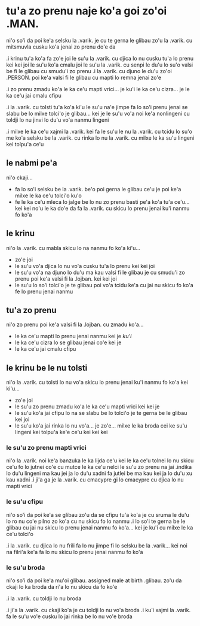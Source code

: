# tu'a zo prenu naje ko'a goi zo'oi .MAN.
ni'o so'i da poi ke'a selsku la .varik. je cu te gerna le glibau zo'u la .varik. cu mitsmuvla cusku ko'a jenai zo prenu do'e da

.i krinu tu'a ko'a fa zo'e joi le su'u la .varik. cu djica lo nu cusku tu'a lo prenu kei kei joi le su'u ko'a cmalu joi le su'u la .varik. cu senpi le du'u lo su'o valsi be fi le glibau cu smudu'i zo prenu  .i la .varik. cu djuno le du'u zo'oi .PERSON. poi ke'a valsi fi le glibau cu mapti lo remna jenai zo'e

.i zo prenu zmadu ko'a le ka ce'u mapti vrici... je ku'i le ka ce'u cizra... je le ka ce'u jai cmalu cfipu

.i la .varik. cu tolsti tu'a ko'a ki'u le su'u na'e jimpe fa lo so'i prenu jenai se slabu be lo milxe tolci'o je glibau... kei je le su'u vo'a noi ke'a nonlingeni cu toldji lo nu jinvi lo du'u vo'a nanmu lingeni

.i milxe le ka ce'u xajmi la .varik. kei fa le su'u le nu la .varik. cu tcidu lo su'o me ko'a selsku be la .varik. cu rinka lo nu la .varik. cu milxe le ka su'u lingeni kei tolpu'a ce'u

## le nabmi pe'a
ni'o ckaji...

 * fa lo so'i selsku be la .varik. be'o poi gerna le glibau ce'u je poi ke'a milxe le ka ce'u tolci'o ku'o
 * fe le ka ce'u mleca lo jalge be lo nu zo prenu basti pe'a ko'a tu'a ce'u... kei kei no'u le ka do'e da fa la .varik. cu skicu lo prenu jenai ku'i nanmu fo ko'a

## le krinu
ni'o la .varik. cu mabla skicu lo na nanmu fo ko'a ki'u...

* zo'e joi
* le su'u vo'a djica lo nu vo'a cusku tu'a lo prenu kei kei joi
* le su'u vo'a na djuno lo du'u ma kau valsi fi le glibau je cu smudu'i zo prenu poi ke'a valsi fi la .lojban. kei kei joi
* le su'u lo so'i tolci'o je te glibau poi vo'a tcidu ke'a cu jai nu skicu fo ko'a fe lo prenu jenai nanmu

## tu'a zo prenu
ni'o zo prenu poi ke'a valsi fi la .lojban. cu zmadu ko'a...

* le ka ce'u mapti lo prenu jenai nanmu kei je _ku'i_
* le ka ce'u cizra lo se glibau jenai co'e kei je
* le ka ce'u jai cmalu cfipu

## le krinu be le nu tolsti
ni'o la .varik. cu tolsti lo nu vo'a skicu lo prenu jenai ku'i nanmu fo ko'a kei ki'u...

* zo'e joi
* le su'u zo prenu zmadu ko'a le ka ce'u mapti vrici kei kei je
* le su'u ko'a jai cfipu lo na se slabu be lo tolci'o je te gerna be le glibau kei joi
* le su'u ko'a jai rinka lo nu vo'a... je zo'e... milxe le ka broda cei ke su'u lingeni kei tolpu'a ke'e ce'u kei kei kei

### le su'u zo prenu mapti vrici
ni'o la .varik. noi ke'a banzuka le ka lijda ce'u kei le ka ce'u tolnei lo nu skicu ce'u fo lo jutnei co'e cu mutce le ka ce'u nelci le su'u zo prenu na jai .indika lo du'u lingeni ma kau jei ja lo du'u xadni fa jutlei be ma kau kei ja lo du'u xu kau xadni  .i ji'a ga je la .varik. cu cmacypre gi lo cmacypre cu djica lo nu mapti vrici

### le su'u cfipu
ni'o so'i da poi ke'a se glibau zo'u da se cfipu tu'a ko'a je cu sruma le du'u lo ro nu co'e pilno zo ko'a cu nu skicu fo lo nanmu  .i lo so'i te gerna be le glibau cu jai nu skicu lo prenu jenai nanmu fo ko'a... kei je ku'i cu milxe le ka ce'u tolci'o

.i la .varik. cu djica lo nu frili fa lo nu jimpe fi lo selsku be la .varik... kei noi na filri'a ke'a fa lo nu skicu lo prenu jenai nanmu fo ko'a

### le su'u broda
ni'o so'i da poi ke'a mu'oi glibau. assigned male at birth .glibau. zo'u da ckaji lo ka broda da ri'a lo nu skicu da fo ko'e

.i la .varik. cu toldji lo nu broda

.i ji'a la .varik. cu ckaji ko'a je cu toldji lo nu vo'a broda  .i ku'i xajmi la .varik. fa le su'u vo'e cusku lo jai rinka be lo nu vo'e broda
